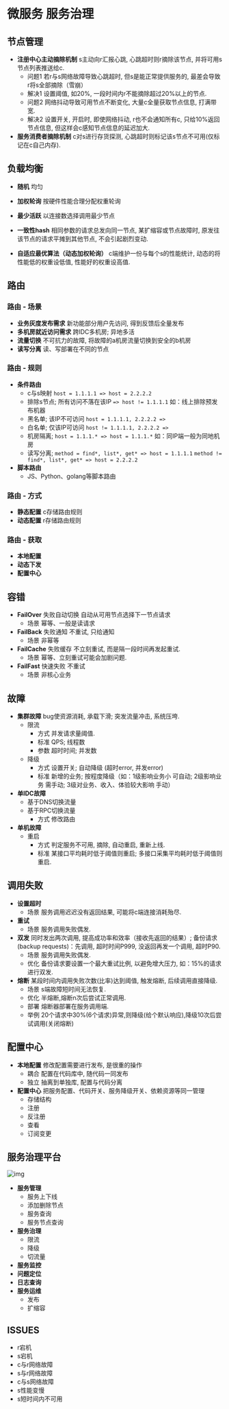 # 微服务 服务治理

## 节点管理

- **注册中心主动摘除机制** s主动向r汇报心跳, 心跳超时则r摘除该节点, 并将可用s节点列表推送给c.
  - 问题1 若r与s网络故障导致心跳超时, 但s是能正常提供服务的, 最差会导致r将s全部摘除（雪崩）
  - 解决1 设置阈值, 如20%, 一段时间内r不能摘除超过20%以上的节点.
  - 问题2 网络抖动导致可用节点不断变化, 大量c全量获取节点信息, 打满带宽.
  - 解决2 设置开关, 开启时, 即使网络抖动, r也不会通知所有c, 只给10%返回节点信息, 但这样会c感知节点信息的延迟加大.
- **服务消费者摘除机制** c对s进行存货探测, 心跳超时则标记该s节点不可用(仅标记在c自己内存).

## 负载均衡

- **随机** 均匀
- **加权轮询** 按硬件性能合理分配权重轮询
- **最少活跃** 以连接数选择调用最少节点
- **一致性hash** 相同参数的请求总发向同一节点, 某扩缩容或节点故障时, 原发往该节点的请求平摊到其他节点, 不会引起剧烈变动.

- **自适应最优算法（动态加权轮询）** c端维护一份与每个s的性能统计, 动态的将性能低的权重设低值, 性能好的权重设高值.

## 路由

### 路由 - 场景

- **业务灰度发布需求** 新功能部分用户先访问, 得到反馈后全量发布
- **多机房就近访问需求** 跨IDC多机房; 异地多活
- **流量切换** 不可抗力的故障, 将故障的a机房流量切换到安全的b机房
- **读写分离** 读、写部署在不同的节点

### 路由 - 规则

- **条件路由**
  - c与s映射 `host = 1.1.1.1 => host = 2.2.2.2`
  - 排除s节点; 所有访问不落在该IP `=> host != 1.1.1.1` 如：线上排除预发布机器
  - 黑名单; 该IP不可访问 `host = 1.1.1.1, 2.2.2.2 =>`
  - 白名单; 仅该IP可访问 `host != 1.1.1.1, 2.2.2.2 =>`
  - 机房隔离; `host = 1.1.1.* => host = 1.1.1.*` 如：同IP端一般为同地机房
  - 读写分离; `method = find*, list*, get* => host = 1.1.1.1` `method != find*, list*, get* => host = 2.2.2.2`
- **脚本路由**
  - JS、Python、golang等脚本路由

### 路由 - 方式

- **静态配置** c存储路由规则
- **动态配置** r存储路由规则

### 路由 - 获取

- **本地配置**
- **动态下发**
- **配置中心**

## 容错

- **FailOver** 失败自动切换 自动从可用节点选择下一节点请求
  - 场景 幂等、一般是读请求
- **FailBack** 失败通知 不重试, 只给通知
  - 场景 非幂等
- **FailCache** 失败缓存 不立刻重试, 而是隔一段时间再发起重试.
  - 场景 幂等、立刻重试可能会加剧问题.
- **FailFast** 快速失败 不重试
  - 场景 非核心业务

## 故障

- **集群故障** bug使资源消耗, 承载下滑; 突发流量冲击, 系统压垮.
  - 限流
    - 方式 并发请求量阈值.
    - 标准 QPS; 线程数
    - 参数 超时时间; 并发数
  - 降级
    - 方式 设置开关; 自动降级 (超时error, 并发error)
    - 标准 新增的业务; 按程度降级（如：1级影响业务小 可自动; 2级影响业务 需手动; 3级对业务、收入、体验较大影响 手动）
- **单IDC故障**
  - 基于DNS切换流量
  - 基于RPC切换流量
    - 方式 修改路由
- **单机故障**
  - 重启
    - 方式 判定服务不可用, 摘除, 自动重启, 重新上线.
    - 标准 某接口平均耗时低于阈值则重启; 多接口采集平均耗时低于阈值则重启.

## 调用失败

- **设置超时**
  - 场景 服务调用迟迟没有返回结果, 可能将c端连接消耗殆尽.
- **重试**
  - 场景 服务调用失败偶发.
- **双发** 同时发出两次调用, 提高成功率和效率（接收先返回的结果）; 备份请求(backup requests)：先调用, 超时时间P999, 没返回再发一个调用, 超时P90.
  - 场景 服务调用失败偶发.
  - 优化 备份请求要设置一个最大重试比例, 以避免增大压力, 如：15%的请求进行双发.
- **熔断** 某段时间内调用失败次数(比率)达到阈值, 触发熔断, 后续调用直接降级.
  - 场景 s端故障短时间无法恢复.
  - 优化 半熔断,熔断n次后尝试正常调用.
  - 部署 熔断器部署在服务调用端.
  - 举例 20个请求中30%(6个请求)异常,则降级(给个默认响应),降级10次后尝试调用(关闭熔断)

## 配置中心

- **本地配置** 修改配置需要进行发布, 是很重的操作
  - 耦合 配置在代码库中, 随代码一同发布
  - 独立 抽离到单独库, 配置与代码分离
- **配置中心** 把服务配置、代码开关、服务降级开关、依赖资源等同一管理
  - 存储结构
  - 注册
  - 反注册
  - 查看
  - 订阅变更

## 服务治理平台

![img](res/msmanplat.png)

- **服务管理**
  - 服务上下线
  - 添加删除节点
  - 服务查询
  - 服务节点查询
- **服务治理**
  - 限流
  - 降级
  - 切流量
- **服务监控**
- **问题定位**
- **日志查询**
- **服务运维**
  - 发布
  - 扩缩容

## ISSUES

- r宕机
- s宕机
- c与r网络故障
- s与r网络故障
- c与s网络故障
- s性能变慢
- s短时间内不可用
